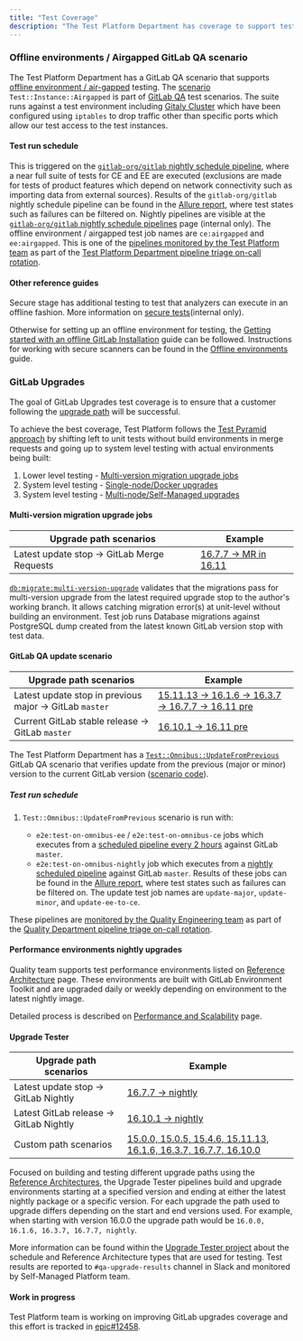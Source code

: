```yaml
---
title: "Test Coverage"
description: "The Test Platform Department has coverage to support testing particular scenarios."
---
```


### Offline environments / Airgapped GitLab QA scenario

The Test Platform Department has a GitLab QA scenario that supports [offline environment / air-gapped](https://docs.gitlab.com/ee/user/application_security/offline_deployments) testing.
The [scenario](https://gitlab.com/gitlab-org/gitlab-qa/-/blob/master/lib/gitlab/qa/scenario/test/instance/airgapped.rb) `Test::Instance::Airgapped` is part of [GitLab QA](https://gitlab.com/gitlab-org/gitlab-qa/-/blob/master/docs/what_tests_can_be_run.md#testinstanceairgapped)
test scenarios. The suite runs against a test environment including [Gitaly Cluster](https://docs.gitlab.com/ee/administration/gitaly/) which have been configured using `iptables` to drop traffic other than specific ports which allow our test access to the test instances.

#### Test run schedule

This is triggered on the [`gitlab-org/gitlab` nightly schedule pipeline](https://gitlab.com/gitlab-org/gitlab/-/blob/master/.gitlab/ci/test-on-omnibus-nightly/main.gitlab-ci.yml),
where a near full suite of tests for CE and EE are executed (exclusions are made for tests of product features which depend on network connectivity
such as importing data from external sources). Results of the `gitlab-org/gitlab` nightly schedule pipeline
can be found in the [Allure report](https://gitlab-qa-allure-reports.s3.amazonaws.com/nightly/master/index.html),
where test states such as failures can be filtered on.
Nightly pipelines are visible at the
[`gitlab-org/gitlab` nightly schedule pipelines](https://gitlab.com/gitlab-org/gitlab/-/pipeline_schedules) page (internal only).
The offline environment / airgapped test job names are `ce:airgapped` and `ee:airgapped`.
This is one of the [pipelines monitored by the Test Platform team](/handbook/engineering/infrastructure/test-platform/debugging-qa-test-failures/#qa-test-pipelines) as part of the
[Test Platform Department pipeline triage on-call rotation](/handbook/engineering/infrastructure/test-platform/oncall-rotation/).

#### Other reference guides

Secure stage has additional testing to test that analyzers can execute in an offline fashion.
More information on [secure tests](https://gitlab.com/gitlab-org/security-products/tests/common/-/blob/master/README.md#known-testing-branches)(internal only).

Otherwise for setting up an offline environment for testing, the [Getting started with an offline GitLab Installation](https://docs.gitlab.com/ee/topics/offline/quick_start_guide.html) guide can be followed.
Instructions for working with secure scanners can be found in the [Offline environments](https://docs.gitlab.com/ee/user/application_security/offline_deployments/) guide.

### GitLab Upgrades

The goal of GitLab Upgrades test coverage is to ensure that a customer following the [upgrade path](https://docs.gitlab.com/ee/update/index.html#upgrade-paths) will be successful.

To achieve the best coverage, Test Platform follows the [Test Pyramid approach](https://docs.gitlab.com/ee/development/testing_guide/testing_levels.html)
by shifting left to unit tests without build environments in merge requests
and going up to system level testing with actual environments being built:

1. Lower level testing - [Multi-version migration upgrade jobs](#multi-version-migration-upgrade-jobs)
1. System level testing - [Single-node/Docker upgrades](#gitlab-qa-update-scenario)
1. System level testing - [Multi-node/Self-Managed upgrades](#upgrade-tester)

#### Multi-version migration upgrade jobs

| Upgrade path scenarios                     | Example             |
|--------------------------------------------|---------------------|
| Latest update stop → GitLab Merge Requests | [16.7.7 → MR in 16.11](https://gitlab.com/gitlab-org/gitlab/-/jobs/6488556764) |

[`db:migrate:multi-version-upgrade`](https://docs.gitlab.com/ee/development/database/dbmigrate_multi_version_upgrade_job.html)
validates that the migrations pass for multi-version upgrade from the latest required upgrade stop to the author's working branch.
It allows catching migration error(s) at unit-level without building an environment.
Test job runs Database migrations against PostgreSQL dump created from the latest known GitLab version stop with test data.

#### GitLab QA update scenario

| Upgrade path scenarios                                  | Example             |
|---------------------------------------------------------|---------------------|
| Latest update stop in previous major → GitLab `master`  | [15.11.13 → 16.1.6 → 16.3.7 → 16.7.7 → 16.11 pre](https://gitlab.com/gitlab-org/gitlab/-/jobs/6539783636#L351) |
| Current GitLab stable release → GitLab `master`        | [16.10.1 → 16.11 pre](https://gitlab.com/gitlab-org/gitlab/-/jobs/6539783632#L350) |

The Test Platform Department has a [`Test::Omnibus::UpdateFromPrevious`](https://gitlab.com/gitlab-org/gitlab-qa/-/blob/master/docs/what_tests_can_be_run.md#testomnibusupdatefromprevious-full-image-address-current_version-majorminor)
GitLab QA scenario that verifies update from the previous (major or minor) version to the current GitLab version ([scenario code](https://gitlab.com/gitlab-org/gitlab-qa/-/blob/master/lib/gitlab/qa/scenario/test/omnibus/update_from_previous.rb)).

##### Test run schedule

1. `Test::Omnibus::UpdateFromPrevious` scenario is run with:

   - `e2e:test-on-omnibus-ee` / `e2e:test-on-omnibus-ce` jobs which executes from a [scheduled pipeline every 2 hours](https://gitlab.com/gitlab-org/gitlab/-/pipeline_schedules) against GitLab `master`.
   - `e2e:test-on-omnibus-nightly` job which executes from a [nightly scheduled pipeline](https://gitlab.com/gitlab-org/gitlab/-/pipeline_schedules) against GitLab `master`.
   Results of these jobs can be found in the [Allure report](https://gitlab-qa-allure-reports.s3.amazonaws.com/e2e-test-on-omnibus/master/index.html),
where test states such as failures can be filtered on.
The update test job names are `update-major`, `update-minor`, and `update-ee-to-ce`.

These pipelines are [monitored by the Quality Engineering team](/handbook/engineering/infrastructure/test-platform/debugging-qa-test-failures/#qa-test-pipelines) as part of the
[Quality Department pipeline triage on-call rotation](/handbook/engineering/infrastructure/test-platform/oncall-rotation/).

#### Performance environments nightly upgrades

Quality team supports test performance environments listed on [Reference Architecture](https://docs.gitlab.com/ee/administration/reference_architectures/#how-to-interpret-the-results) page.
These environments are built with GitLab Environment Toolkit and are upgraded daily or weekly depending on environment to the latest
nightly image.

Detailed process is described on [Performance and Scalability](https://docs.gitlab.com/ee/administration/reference_architectures/#how-to-interpret-the-results) page.

#### Upgrade Tester

| Upgrade path scenarios               | Example                                                                                                                                          |
|--------------------------------------|--------------------------------------------------------------------------------------------------------------------------------------------------|
| Latest update stop → GitLab Nightly | [16.7.7 → nightly](https://gitlab.com/gitlab-org/quality/upgrade-tester/-/pipelines/1234507969)                                                 |
| Latest GitLab release → GitLab Nightly | [16.10.1 → nightly](https://gitlab.com/gitlab-org/quality/upgrade-tester/-/pipelines/1240098663) |
| Custom path scenarios                | [15.0.0, 15.0.5, 15.4.6, 15.11.13, 16.1.6, 16.3.7, 16.7.7, 16.10.0](https://gitlab.com/gitlab-org/quality/upgrade-tester/-/pipelines/1238546334) |

Focused on building and testing different upgrade paths using the [Reference Architectures](https://docs.gitlab.com/ee/administration/reference_architectures), the Upgrade Tester pipelines build and upgrade environments starting at a specified version and ending at either the latest nightly package or a specific version. For each upgrade the path used to upgrade differs depending on the start and end versions used. For example, when starting with version 16.0.0 the upgrade path would be
`16.0.0, 16.1.6, 16.3.7, 16.7.7, nightly`.

More information can be found within the [Upgrade Tester project](https://gitlab.com/gitlab-org/quality/upgrade-tester) about the schedule and Reference Architecture types that are used for testing. Test results are reported to `#qa-upgrade-results` channel in Slack and monitored by Self-Managed Platform team.

#### Work in progress

Test Platform team is working on improving GitLab upgrades coverage and this effort is
tracked in [epic#12458](https://gitlab.com/groups/gitlab-org/-/epics/12458).
